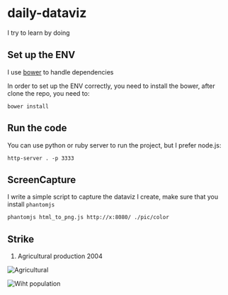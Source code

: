 daily-dataviz
=============

I try to learn by doing

Set up the ENV
--------------

I use [bower](http://bower.io/) to handle dependencies

In order to set up the ENV correctly, you need to install the bower, 
after clone the repo, you need to: 
    
    bower install


Run the code
------------

You can use python or ruby server to run the project, but I prefer node.js:

    http-server . -p 3333


ScreenCapture
-------------

I write a simple script to capture the dataviz I create, make sure that you install `phantomjs`

    phantomjs html_to_png.js http://x:8080/ ./pic/color


Strike
------

1. Agricultural production 2004

![Agricultural](https://raw.githubusercontent.com/Daniel-Xu/daily-dataviz/master/pic/color.png)

![Wiht population](https://raw.githubusercontent.com/Daniel-Xu/daily-dataviz/master/pic/color_with_popu.png)



